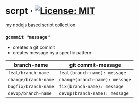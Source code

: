 # scrpt &middot; [![License: MIT](https://img.shields.io/badge/License-MIT-blue.svg)](https://github.com/matseee/scrpt/blob/master/LICENSE)
my nodejs based script collection.

### `gcommit "message"`
- creates a git commit
- creates message by a specfic pattern:

|branch-name|git commit-message|
|---|---|
|`feat/branch-name`| `feat(branch-name): message` |
|`change/branch-name`| `change(branch-name): message` |
|`bugfix/branch-name`| `fix(branch-name): message` |
|`devop/branch-name`| `devop(branch-name): message` |